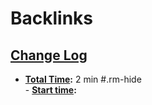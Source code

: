 
# Backlinks
## [Change Log](<Change Log.md>)
- **[Total Time](<Total Time.md>):** 2 min #.rm-hide  
                                - **[Start time](<Start time.md>):**

